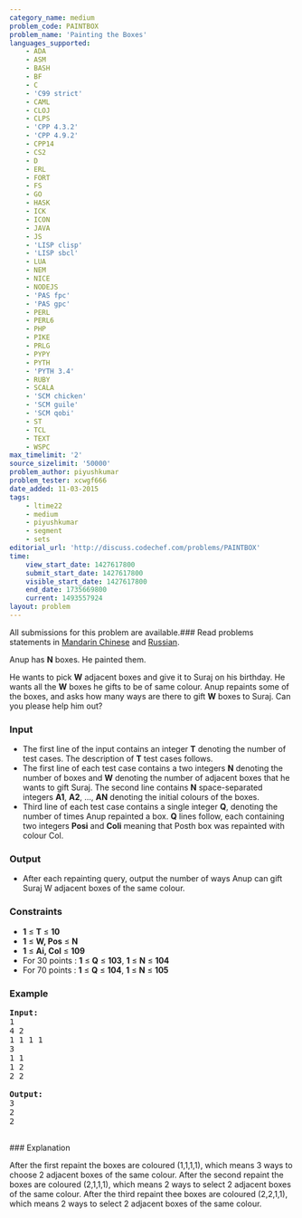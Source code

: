 ```yaml
---
category_name: medium
problem_code: PAINTBOX
problem_name: 'Painting the Boxes'
languages_supported:
    - ADA
    - ASM
    - BASH
    - BF
    - C
    - 'C99 strict'
    - CAML
    - CLOJ
    - CLPS
    - 'CPP 4.3.2'
    - 'CPP 4.9.2'
    - CPP14
    - CS2
    - D
    - ERL
    - FORT
    - FS
    - GO
    - HASK
    - ICK
    - ICON
    - JAVA
    - JS
    - 'LISP clisp'
    - 'LISP sbcl'
    - LUA
    - NEM
    - NICE
    - NODEJS
    - 'PAS fpc'
    - 'PAS gpc'
    - PERL
    - PERL6
    - PHP
    - PIKE
    - PRLG
    - PYPY
    - PYTH
    - 'PYTH 3.4'
    - RUBY
    - SCALA
    - 'SCM chicken'
    - 'SCM guile'
    - 'SCM qobi'
    - ST
    - TCL
    - TEXT
    - WSPC
max_timelimit: '2'
source_sizelimit: '50000'
problem_author: piyushkumar
problem_tester: xcwgf666
date_added: 11-03-2015
tags:
    - ltime22
    - medium
    - piyushkumar
    - segment
    - sets
editorial_url: 'http://discuss.codechef.com/problems/PAINTBOX'
time:
    view_start_date: 1427617800
    submit_start_date: 1427617800
    visible_start_date: 1427617800
    end_date: 1735669800
    current: 1493557924
layout: problem
---
```

All submissions for this problem are available.###  Read problems statements in [Mandarin Chinese](http://www.codechef.com/download/translated/LTIME22/mandarin/PAINTBOX.pdf) and [Russian](http://www.codechef.com/download/translated/LTIME22/russian/PAINTBOX.pdf).

Anup has **N** boxes. He painted them.

He wants to pick **W** adjacent boxes and give it to Suraj on his birthday. He wants all the **W** boxes he gifts to be of same colour. Anup repaints some of the boxes, and asks how many ways are there to gift **W** boxes to Suraj. Can you please help him out?

### Input

- The first line of the input contains an integer **T** denoting the number of test cases. The description of **T** test cases follows.
- The first line of each test case contains a two integers **N** denoting the number of boxes and **W** denoting the number of adjacent boxes that he wants to gift Suraj. The second line contains **N** space-separated integers **A1**, **A2**, ..., **AN** denoting the initial colours of the boxes.
- Third line of each test case contains a single integer **Q**, denoting the number of times Anup repainted a box. **Q** lines follow, each containing two integers **Posi** and **Coli** meaning that Posth box was repainted with colour Col.

### Output

- After each repainting query, output the number of ways Anup can gift Suraj W adjacent boxes of the same colour.

### Constraints

- **1** ≤ **T** ≤ **10**
- **1** ≤ **W, Pos** ≤ **N**
- **1** ≤ **Ai, Col** ≤ **109**
- For 30 points : **1** ≤ **Q** ≤ **103**, **1** ≤ **N** ≤ **104**
- For 70 points : **1** ≤ **Q** ≤ **104**, **1** ≤ **N** ≤ **105**

### Example

<pre><b>Input:</b>
1
4 2
1 1 1 1
3
1 1
1 2
2 2

<b>Output:</b>
3
2
2

</pre>### Explanation
After the first repaint the boxes are coloured (1,1,1,1), which means 3 ways to choose 2 adjacent boxes of the same colour.
After the second repaint the boxes are coloured (2,1,1,1), which means 2 ways to select 2 adjacent boxes of the same colour.
After the third repaint thee boxes are coloured (2,2,1,1), which means 2 ways to select 2 adjacent boxes of the same colour.
